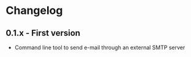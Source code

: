 # Changelog

## 0.1.x - First version

* Command line tool to send e-mail through an external SMTP server
